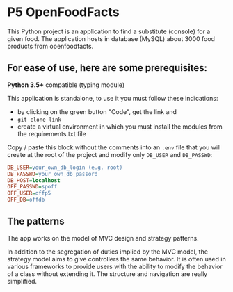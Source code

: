 # P5 OpenFoodFacts

This Python project is an application to find a substitute (console) for a given food.
The application hosts in database (MySQL) about 3000 food products from openfoodfacts.

## For ease of use, here are some prerequisites: 

**Python 3.5+** compatible (typing module)

This application is standalone, to use it you must follow these indications:
- by clicking on the green button "Code", get the link and
-  `git clone link`
-  create a virtual environment in which you must install the modules from the requirements.txt file

Copy / paste this block without the comments into an `.env` file that you will create at the root of the project and modify only `DB_USER` and `DB_PASSWD`: 
```ini
DB_USER=your_own_db_login (e.g. root)
DB_PASSWD=your_own_db_passord
DB_HOST=localhost
OFF_PASSWD=spoff
OFF_USER=offp5
OFF_DB=offdb
```
## The patterns

The app works on the model of MVC design and strategy patterns.

In addition to the segregation of duties implied by the MVC model, the strategy model aims to give controllers the same behavior.
It is often used in various frameworks to provide users with the ability to modify the behavior of a class without extending it. The structure and navigation are really simplified. 

